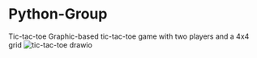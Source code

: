 # Python-Group

Tic-tac-toe
Graphic-based tic-tac-toe game with two players and a 4x4 grid
![tic-tac-toe drawio](https://user-images.githubusercontent.com/111666669/222793157-fd81d97b-89cc-4989-8eb8-47337ba9f383.png)
